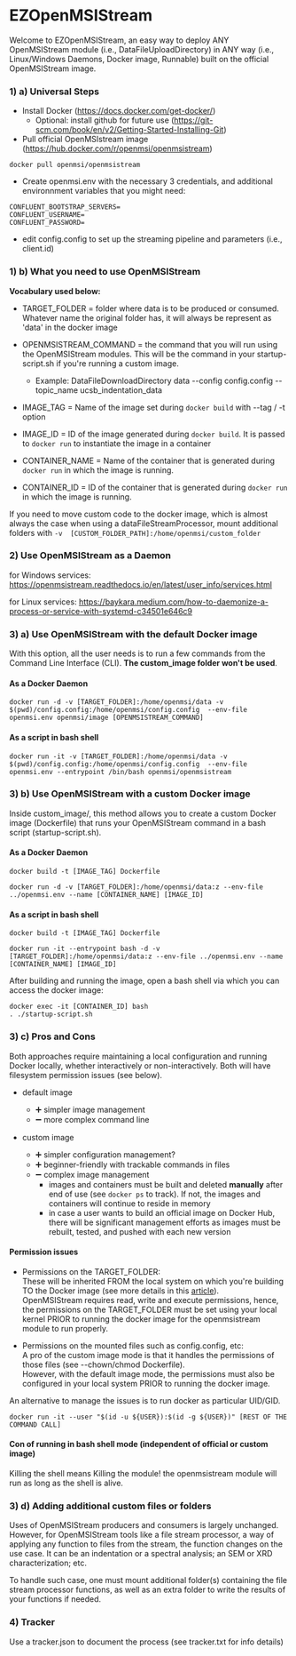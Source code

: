 # EZOpenMSIStream

Welcome to EZOpenMSIStream, an easy way to deploy ANY OpenMSIStream module (i.e., DataFileUploadDirectory) in ANY way (i.e., Linux/Windows Daemons, Docker image, Runnable) built on the official OpenMSIStream image. <br>

### 1) a) Universal Steps

- Install Docker (https://docs.docker.com/get-docker/)
  - Optional: install github for future use (https://git-scm.com/book/en/v2/Getting-Started-Installing-Git) 
- Pull official OpenMSIstream image (https://hub.docker.com/r/openmsi/openmsistream)

```
docker pull openmsi/openmsistream
```
- Create openmsi.env with the necessary 3 credentials, and additional environnment variables that you might need:

```
CONFLUENT_BOOTSTRAP_SERVERS=
CONFLUENT_USERNAME=
CONFLUENT_PASSWORD=
```

- edit config.config to set up the streaming pipeline and parameters (i.e., client.id)

### 1) b) What you need to use OpenMSIStream

**Vocabulary used below:** <br>
- TARGET_FOLDER = folder where data is to be produced or consumed. Whatever name the original folder has, it will always be represent as 'data' in the docker image <br> 
- OPENMSISTREAM_COMMAND = the command that you will run using the OpenMSIStream modules. This will be the command in your startup-script.sh if you're running a custom image. 
  - Example: DataFileDownloadDirectory data --config config.config --topic_name ucsb_indentation_data <br> 

- IMAGE_TAG = Name of the image set during ```docker build``` with --tag / -t option <br> 
- IMAGE_ID = ID of the image generated during ```docker build```. It is passed to ```docker run``` to instantiate the image in a container  <br> 
- CONTAINER_NAME = Name of the container that is generated during ```docker run``` in which the image is running. 
- CONTAINER_ID = ID of the container that is generated during ```docker run``` in which the image is running. 

If you need to move custom code to the docker image, which is almost always the case when using a dataFileStreamProcessor, mount additional folders with ```-v  [CUSTOM_FOLDER_PATH]:/home/openmsi/custom_folder```

### 2) Use OpenMSIStream as a Daemon

for Windows services: https://openmsistream.readthedocs.io/en/latest/user_info/services.html
 
for Linux services: https://baykara.medium.com/how-to-daemonize-a-process-or-service-with-systemd-c34501e646c9

### 3) a) Use OpenMSIStream with the default Docker image

With this option, all the user needs is to run a few commands from the Command Line Interface (CLI).
**The custom_image folder won't be used**.

#### As a Docker Daemon

```
docker run -d -v [TARGET_FOLDER]:/home/openmsi/data -v $(pwd)/config.config:/home/openmsi/config.config  --env-file openmsi.env openmsi/image [OPENMSISTREAM_COMMAND]
```

#### As a script in bash shell

```
docker run -it -v [TARGET_FOLDER]:/home/openmsi/data -v $(pwd)/config.config:/home/openmsi/config.config  --env-file openmsi.env --entrypoint /bin/bash openmsi/openmsistream

```

### 3) b) Use OpenMSIStream with a custom Docker image

Inside custom_image/, this method allows you to create a custom Docker image (Dockerfile) that runs your OpenMSIStream command in a bash script (startup-script.sh).

#### As a Docker Daemon

```
docker build -t [IMAGE_TAG] Dockerfile

docker run -d -v [TARGET_FOLDER]:/home/openmsi/data:z --env-file ../openmsi.env --name [CONTAINER_NAME] [IMAGE_ID]
```

#### As a script in bash shell 

```
docker build -t [IMAGE_TAG] Dockerfile

docker run -it --entrypoint bash -d -v [TARGET_FOLDER]:/home/openmsi/data:z --env-file ../openmsi.env --name [CONTAINER_NAME] [IMAGE_ID]
```

After building and running the image, open a bash shell via which you can access the docker image: <br>

```
docker exec -it [CONTAINER_ID] bash
. ./startup-script.sh
```

### 3) c) Pros and Cons

Both approaches require maintaining a local configuration and running Docker locally, whether interactively or non-interactively. Both will have filesystem permission issues (see below).

- default image
  - :heavy_plus_sign: simpler image management
  - :heavy_minus_sign: more complex command line

- custom image
  - :heavy_plus_sign: simpler configuration management?
  - :heavy_plus_sign: beginner-friendly with trackable commands in files
  - :heavy_minus_sign: complex image management
    - images and containers must be built and deleted **manually** after end of use (see ```docker ps``` to track). If not, the images and containers will continue to reside in memory 
    - in case a user wants to build an official image on Docker Hub, there will be significant management efforts as images must be rebuilt, tested, and pushed with each new version

#### Permission issues

- Permissions on the TARGET_FOLDER: <br>
These will be inherited FROM the local system on which you're building TO the Docker image (see more details in this [article](https://medium.com/@mccode/understanding-how-uid-and-gid-work-in-docker-containers-c37a01d01cf)). <br>
OpenMSIStream requires read, write and execute permissions, hence, the permissions on the TARGET_FOLDER must be set using your local kernel PRIOR to running the docker image for the openmsistream module to run properly. 

- Permissions on the mounted files such as config.config, etc: <br>
A pro of the custom image mode is that it handles the permissions of those files (see --chown/chmod Dockerfile). <br> 
However, with the default image mode, the permissions must also be configured in your local system PRIOR to running the docker image. 

An alternative to manage the issues is to run docker as particular UID/GID.

```docker run -it --user "$(id -u ${USER}):$(id -g ${USER})" [REST OF THE COMMAND CALL]```



#### Con of running in bash shell mode (independent of official or custom image)

Killing the shell means Killing the module! the openmsistream module will run as long as the shell is alive. 

### 3) d) Adding additional custom files or folders 

Uses of OpenMSIStream producers and consumers is largely unchanged. However, for OpenMSIStream tools like a file stream processor, a way of applying any function to files from the stream, the function changes on the use case. It can be an indentation or a spectral analysis; an SEM or XRD characterization; etc. <br>

To handle such case, one must mount additional folder(s) containing the file stream processor functions, as well as an extra folder to write the results of your functions if needed. 

### 4) Tracker

Use a tracker.json to document the process (see tracker.txt for info details)